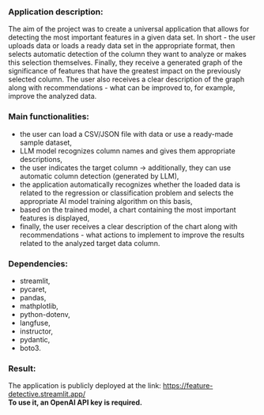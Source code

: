 ### Application description:
The aim of the project was to create a universal application that allows for detecting the most important features in a given data set. In short - the user uploads data or loads a ready data set in the appropriate format, then selects automatic detection of the column they want to analyze or makes this selection themselves. Finally, they receive a generated graph of the significance of features that have the greatest impact on the previously selected column. The user also receives a clear description of the graph along with recommendations - what can be improved to, for example, improve the analyzed data.

### Main functionalities:
* the user can load a CSV/JSON file with data or use a ready-made sample dataset,
* LLM model recognizes column names and gives them appropriate descriptions,
* the user indicates the target column -> additionally, they can use automatic column detection (generated by LLM),
* the application automatically recognizes whether the loaded data is related to the regression or classification problem and selects the appropriate AI model training algorithm on this basis,
* based on the trained model, a chart containing the most important features is displayed,
* finally, the user receives a clear description of the chart along with recommendations - what actions to implement to improve the results related to the analyzed target data column.

### Dependencies:
* streamlit,
* pycaret,
* pandas,
* mathplotlib,
* python-dotenv,
* langfuse,
* instructor,
* pydantic,
* boto3.

### Result:
The application is publicly deployed at the link: https://feature-detective.streamlit.app/<br>
**To use it, an OpenAI API key is required.**
